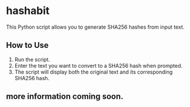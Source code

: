 # hashabit 

This Python script allows you to generate SHA256 hashes from input text.

## How to Use

1. Run the script.
2. Enter the text you want to convert to a SHA256 hash when prompted.
3. The script will display both the original text and its corresponding SHA256 hash.

## more information coming soon.
